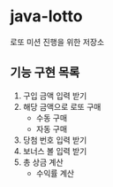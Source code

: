 # java-lotto
로또 미션 진행을 위한 저장소

## 기능 구현 목록
1. 구입 금액 입력 받기
2. 해당 금액으로 로또 구매
    * 수동 구매
    * 자동 구매
4. 당첨 번호 입력 받기
5. 보너스 볼 입력 받기
6. 총 상금 계산
    * 수익률 계산